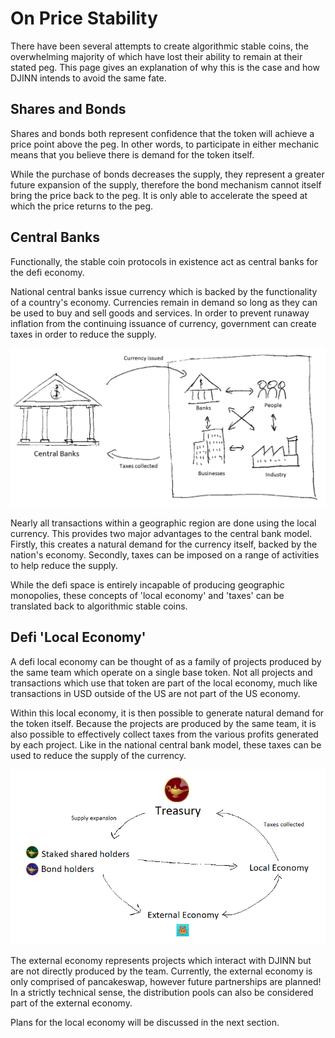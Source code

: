 # On Price Stability

There have been several attempts to create algorithmic stable coins, the overwhelming majority of which have lost their ability to remain at their stated peg. This page gives an explanation of why this is the case and how DJINN intends to avoid the same fate.

## Shares and Bonds

Shares and bonds both represent confidence that the token will achieve a price point above the peg. In other words, to participate in either mechanic means that you believe there is demand for the token itself.

While the purchase of bonds decreases the supply, they represent a greater future expansion of the supply, therefore the bond mechanism cannot itself bring the price back to the peg. It is only able to accelerate the speed at which the price returns to the peg.

## Central Banks

Functionally, the stable coin protocols in existence act as central banks for the defi economy.

National central banks issue currency which is backed by the functionality of a country's economy. Currencies remain in demand so long as they can be used to buy and sell goods and services. In order to prevent runaway inflation from the continuing issuance of currency, government can create taxes in order to reduce the supply.

![Simplified model of central bank and economy](../.gitbook/assets/image%20%282%29.png)

Nearly all transactions within a geographic region are done using the local currency. This provides two major advantages to the central bank model. Firstly, this creates a natural demand for the currency itself, backed by the nation's economy. Secondly, taxes can be imposed on a range of activities to help reduce the supply.

While the defi space is entirely incapable of producing geographic monopolies, these concepts of 'local economy' and 'taxes' can be translated back to algorithmic stable coins.

## Defi 'Local Economy'

A defi local economy can be thought of as a family of projects produced by the same team which operate on a single base token. Not all projects and transactions which use that token are part of the local economy, much like transactions in USD outside of the US are not part of the US economy.

Within this local economy, it is then possible to generate natural demand for the token itself. Because the projects are produced by the same team, it is also possible to effectively collect taxes from the various profits generated by each project. Like in the national central bank model, these taxes can be used to reduce the supply of the currency.

![Defi local economy model](../.gitbook/assets/image%20%281%29.png)

The external economy represents projects which interact with DJINN but are not directly produced by the team. Currently, the external economy is only comprised of pancakeswap, however future partnerships are planned! In a strictly technical sense, the distribution pools can also be considered part of the external economy.

Plans for the local economy will be discussed in the next section.

